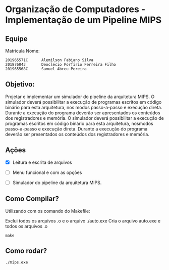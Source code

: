 # Organização de Computadores - Implementação de um Pipeline MIPS
## Equipe

Matrícula       Nome:
```
201965571C      Alemilson Fabiano Silva
201876043       Deoclécio Porfírio Ferreira Filho
201965568C      Samuel Abreu Pereira
```

## Objetivo:

Projetar e implementar um simulador do pipeline da arquitetura MIPS. O simulador deverá
possibilitar a execução de programas escritos em código binário para esta arquitetura, nos
modos passo-a-passo e execução direta. Durante a execução do programa deverão ser
apresentados os conteúdos dos registradores e memória.
O simulador deverá possibilitar a execução de programas escritos em código binário para esta arquitetura, nosmodos passo-a-passo e execução direta. Durante a execução do programa deverão ser presentados os conteúdos dos registradores e memória.

## Ações

- [x] Leitura e escrita de arquivos
- [ ] Menu funcional e com as opções
- [ ] Simulador do pipeline da arquitetura MIPS. 


## Como Compilar?

Utilizando com os comando do Makefile:

Exclui todos os arquivos .o e o arquivo ./auto.exe
Cria o arquivo auto.exe e todos os arquivos .o
```
make
```
## Como rodar?

```
./mips.exe
```
